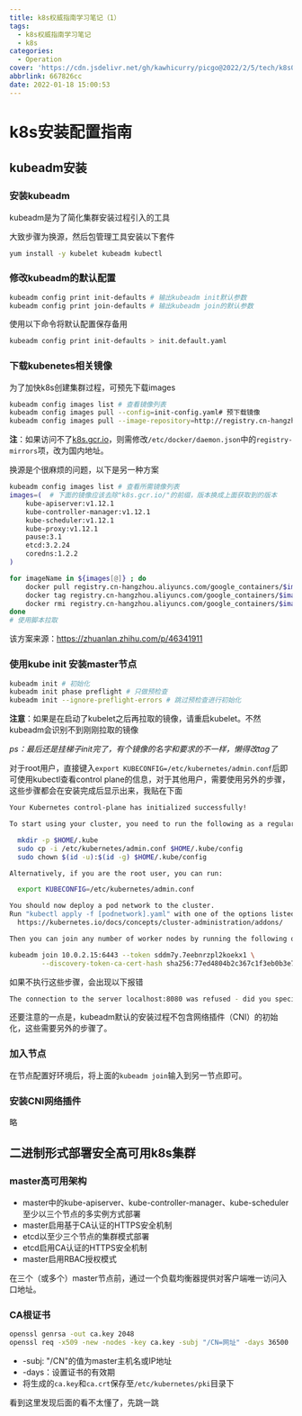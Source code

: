 ```yaml
---
title: k8s权威指南学习笔记（1）
tags:
  - k8s权威指南学习笔记
  - k8s
categories:
  - Operation
cover: 'https://cdn.jsdelivr.net/gh/kawhicurry/picgo@2022/2/5/tech/k8s0.png'
abbrlink: 667826cc
date: 2022-01-18 15:00:53
---
```


# k8s安装配置指南

## kubeadm安装

### 安装kubeadm

kubeadm是为了简化集群安装过程引入的工具

大致步骤为换源，然后包管理工具安装以下套件

```bash
yum install -y kubelet kubeadm kubectl
```

### 修改kubeadm的默认配置

```bash
kubeadm config print init-defaults # 输出kubeadm init默认参数
kubeadm config print join-defaults # 输出kubeadm join的默认参数
```

使用以下命令将默认配置保存备用

```bash
kubeadm config print init-defaults > init.default.yaml
```

### 下载kubenetes相关镜像

为了加快k8s创建集群过程，可预先下载images

```bash
kubeadm config images list # 查看镜像列表
kubeadm config images pull --config=init-config.yaml# 预下载镜像
kubeadm config images pull --image-repository=http://registry.cn-hangzhou.aliyuncs.com/google_containers  # 或者这样
```

**注**：如果访问不了[k8s.gcr.io](k8s.gcr.io)，则需修改`/etc/docker/daemon.json`中的`registry-mirrors`项，改为国内地址。

换源是个很麻烦的问题，以下是另一种方案

```bash
kubeadm config images list # 查看所需镜像列表
images=(  # 下面的镜像应该去除"k8s.gcr.io/"的前缀，版本换成上面获取到的版本
    kube-apiserver:v1.12.1
    kube-controller-manager:v1.12.1
    kube-scheduler:v1.12.1
    kube-proxy:v1.12.1
    pause:3.1
    etcd:3.2.24
    coredns:1.2.2
)

for imageName in ${images[@]} ; do
    docker pull registry.cn-hangzhou.aliyuncs.com/google_containers/$imageName
    docker tag registry.cn-hangzhou.aliyuncs.com/google_containers/$imageName k8s.gcr.io/$imageName
    docker rmi registry.cn-hangzhou.aliyuncs.com/google_containers/$imageName
done
# 使用脚本拉取
```

该方案来源：<https://zhuanlan.zhihu.com/p/46341911>

### 使用kube init 安装master节点

```bash
kubeadm init # 初始化
kubeadm init phase preflight # 只做预检查
kubeadm init --ignore-preflight-errors # 跳过预检查进行初始化
```

**注意**：如果是在启动了kubelet之后再拉取的镜像，请重启kubelet。不然kubeadm会识别不到刚刚拉取的镜像

*ps：最后还是挂梯子init完了，有个镜像的名字和要求的不一样，懒得改tag了*

对于root用户，直接键入`export KUBECONFIG=/etc/kubernetes/admin.conf`后即可使用kubectl查看control plane的信息，对于其他用户，需要使用另外的步骤，这些步骤都会在安装完成后显示出来，我贴在下面

```bash
Your Kubernetes control-plane has initialized successfully!

To start using your cluster, you need to run the following as a regular user:

  mkdir -p $HOME/.kube
  sudo cp -i /etc/kubernetes/admin.conf $HOME/.kube/config
  sudo chown $(id -u):$(id -g) $HOME/.kube/config

Alternatively, if you are the root user, you can run:

  export KUBECONFIG=/etc/kubernetes/admin.conf

You should now deploy a pod network to the cluster.
Run "kubectl apply -f [podnetwork].yaml" with one of the options listed at:
  https://kubernetes.io/docs/concepts/cluster-administration/addons/

Then you can join any number of worker nodes by running the following on each as root:

kubeadm join 10.0.2.15:6443 --token sddm7y.7eebnrzpl2koekx1 \
        --discovery-token-ca-cert-hash sha256:77ed4804b2c367c1f3eb0b3e7114fdbed2bc94748d26d04d14d22af67fbb7e7e
```

如果不执行这些步骤，会出现以下报错

```bash
The connection to the server localhost:8080 was refused - did you specify the right host or port?
```

还要注意的一点是，kubeadm默认的安装过程不包含网络插件（CNI）的初始化，这些需要另外的步骤了。

### 加入节点

在节点配置好环境后，将上面的`kubeadm join`输入到另一节点即可。

### 安装CNI网络插件

略

## 二进制形式部署安全高可用k8s集群

### master高可用架构

- master中的kube-apiserver、kube-controller-manager、kube-scheduler至少以三个节点的多实例方式部署
- master启用基于CA认证的HTTPS安全机制
- etcd以至少三个节点的集群模式部署
- etcd启用CA认证的HTTPS安全机制
- master启用RBAC授权模式

在三个（或多个）master节点前，通过一个负载均衡器提供对客户端唯一访问入口地址。

### CA根证书

```bash
openssl genrsa -out ca.key 2048
openssl req -x509 -new -nodes -key ca.key -subj "/CN=网址" -days 36500 -out ca.crt
```

- -subj: "/CN"的值为master主机名或IP地址
- -days：设置证书的有效期
- 将生成的`ca.key`和`ca.crt`保存至`/etc/kubernetes/pki`目录下

看到这里发现后面的看不太懂了，先跳一跳 
